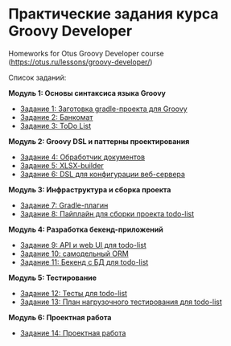 # Практические задания курса Groovy Developer

Homeworks for Otus Groovy Developer course (https://otus.ru/lessons/groovy-developer/)

Список заданий:

**Модуль 1: Основы синтаксиса языка Groovy**
- [Задание 1: Заготовка gradle-проекта для Groovy](./hw-1)
- [Задание 2: Банкомат](./hw-2)
- [Задание 3: ToDo List](./hw-3)

**Модуль 2: Groovy DSL и паттерны проектирования**
- [Задание 4: Обработчик документов](./hw-4)
- [Задание 5: XLSX-builder](./hw-5)
- [Задание 6: DSL для конфигурации веб-сервера](./hw-6)

**Модуль 3: Инфраструктура и сборка проекта**
- [Задание 7: Gradle-плагин](./hw-7)
- [Задание 8: Пайплайн для сборки проекта todo-list](./hw-8)

**Модуль 4: Разработка бекенд-приложений**
- [Задание 9: API и web UI для todo-list](./hw-9)
- [Задание 10: самодельный ORM](./hw-10)
- [Задание 11: Бекенд с БД для todo-list](./hw-11)

**Модуль 5: Тестирование**
- [Задание 12: Тесты для todo-list](./hw-12)
- [Задание 13: План нагрузочного тестирования для todo-list](./hw-13)

**Модуль 6: Проектная работа**
- [Задание 14: Проектная работа](./hw-14)
